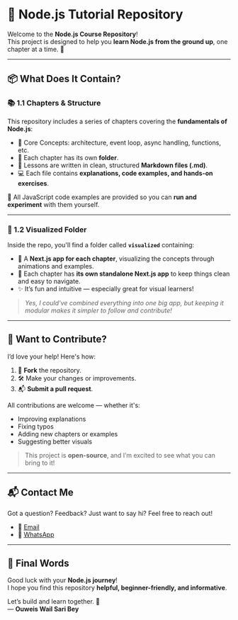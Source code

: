 # 📘 Node.js Tutorial Repository

Welcome to the **Node.js Course Repository**!  
This project is designed to help you **learn Node.js from the ground up**, one chapter at a time. 🚀

---

## 📦 What Does It Contain?

### 📚 1.1 Chapters & Structure

This repository includes a series of chapters covering the **fundamentals of Node.js**:

- 🧠 Core Concepts: architecture, event loop, async handling, functions, etc.
- 📂 Each chapter has its own **folder**.
- 📝 Lessons are written in clean, structured **Markdown files (.md)**.
- 💻 Each file contains **explanations, code examples, and hands-on exercises**.

🔧 All JavaScript code examples are provided so you can **run and experiment** with them yourself.

---

### 🧩 1.2 Visualized Folder

Inside the repo, you'll find a folder called **`visualized`** containing:

- 🎨 A **Next.js app for each chapter**, visualizing the concepts through animations and examples.
- 📁 Each chapter has **its own standalone Next.js app** to keep things clean and easy to navigate.
- ✨ It’s fun and intuitive — especially great for visual learners!

> _Yes, I could've combined everything into one big app, but keeping it modular makes it simpler to follow and contribute!_

---

## 🤝 Want to Contribute?

I’d love your help! Here's how:

1. 🍴 **Fork** the repository.
2. 🛠️ Make your changes or improvements.
3. 📬 **Submit a pull request**.

All contributions are welcome — whether it's:
- Improving explanations
- Fixing typos
- Adding new chapters or examples
- Suggesting better visuals

> This project is **open-source**, and I’m excited to see what you can bring to it!

---

## 📬 Contact Me

Got a question? Feedback? Just want to say hi? Feel free to reach out!

- 📧 [Email](mailto:wail.saribey@gmail.com)
- 💬 [WhatsApp](https://wa.me/+213553820529)

---

## 🎯 Final Words

Good luck with your **Node.js journey**!  
I hope you find this repository **helpful, beginner-friendly, and informative**.

Let’s build and learn together. 🙌  
— **Ouweis Wail Sari Bey**
